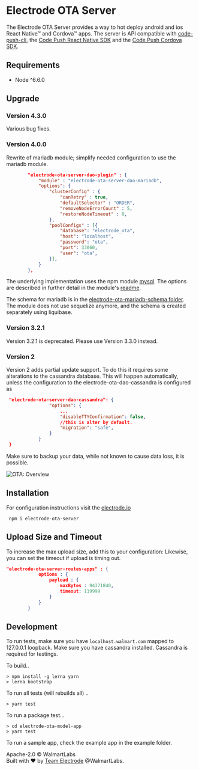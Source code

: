 # Electrode OTA Server

The Electrode OTA Server provides a way to hot deploy android and ios React Native&#8482; and Cordova&#8482; apps. The server
is API compatible with [code-push-cli](https://microsoft.github.io/code-push/docs/cli.html), the
[Code Push React Native SDK](https://microsoft.github.io/code-push/docs/react-native.html) and the [Code Push Cordova SDK](https://microsoft.github.io/code-push/docs/cordova.html).

## Requirements

- Node ^6.6.0

## Upgrade

### Version 4.3.0

Various bug fixes.

### Version 4.0.0

Rewrite of mariadb module; simplify needed configuration to use the mariadb module.

```json
        "electrode-ota-server-dao-plugin" : {
            "module" : "electrode-ota-server-dao-mariadb",
            "options": {
                "clusterConfig" : {
                    "canRetry" : true,
                    "defaultSelector" : "ORDER",
                    "removeNodeErrorCount" : 5,
                    "restoreNodeTimeout" : 0,
                },
                "poolConfigs" : [{
                    "database": "electrode_ota",
                    "host": "localhost",
                    "password": "ota",
                    "port": 33060,
                    "user": "ota",
                }],
            }
        },
```

The underlying implementation uses the npm module [mysql](https://www.npmjs.com/package/mysql). The options are described in further detail in the module's [readme](./electrode-ota-server-dao-mariadb/README.md).

The schema for mariadb is in the [electrode-ota-mariadb-schema folder](./electrode-ota-mariadb-schema/README.md). The module does not use sequelize anymore, and the schema is created separately using liquibase.

### Version 3.2.1

Version 3.2.1 is deprecated. Please use Version 3.3.0 instead.

### Version 2

Version 2 adds partial update support. To do this it requires some alterations to the cassandra database. This
will happen automatically, unless the configuration to the electrode-ota-dao-cassandra is configured as

```json
 "electrode-ota-server-dao-cassandra": {
                "options": {
                    ...
                    "disableTTYConfirmation": false,
                    //this is alter by default.
                    "migration": "safe",
                }
            }
 }
```

Make sure to backup your data, while not known to cause data loss, it is possible.

![OTA: Overview](./docs/img/OV1.png)

## Installation

For configuration instructions visit the [electrode.io](http://www.electrode.io/docs/electrode_react_native_over_the_air_electron.html)

```
 npm i electrode-ota-server
```

## Upload Size and Timeout

To increase the max upload size, add this to your configuration:
Likewise, you can set the timeout if upload is timing out.

```json
"electrode-ota-server-routes-apps" : {
            options : {
                payload : {
                    maxBytes : 94371840,
                    timeout: 119999
                }
            }
        }
```

## Development

To run tests, make sure you have `localhost.walmart.com` mapped to 127.0.0.1 loopback.
Make sure you have cassandra installed. Cassandra is required for testings.

To build..

```
> npm install -g lerna yarn
> lerna bootstrap
```

To run all tests (will rebuilds all) ..

```
> yarn test
```

To run a package test...

```
> cd electrode-ota-model-app
> yarn test
```

To run a sample app, check the example app in the example folder.

Apache-2.0 © WalmartLabs
<br>
Built with :heart: by [Team Electrode](https://github.com/orgs/electrode-io/people) @WalmartLabs.
